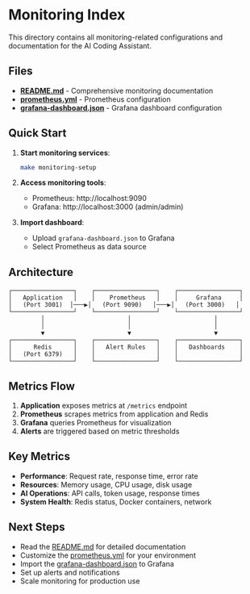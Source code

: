 # Monitoring Index

This directory contains all monitoring-related configurations and documentation for the AI Coding Assistant.

## Files

- **[README.md](README.md)** - Comprehensive monitoring documentation
- **[prometheus.yml](prometheus.yml)** - Prometheus configuration
- **[grafana-dashboard.json](grafana-dashboard.json)** - Grafana dashboard configuration

## Quick Start

1. **Start monitoring services**:
   ```bash
   make monitoring-setup
   ```

2. **Access monitoring tools**:
   - Prometheus: http://localhost:9090
   - Grafana: http://localhost:3000 (admin/admin)

3. **Import dashboard**:
   - Upload `grafana-dashboard.json` to Grafana
   - Select Prometheus as data source

## Architecture

```
┌─────────────────┐    ┌─────────────────┐    ┌─────────────────┐
│   Application   │    │    Prometheus   │    │     Grafana     │
│   (Port 3001)  │───▶│   (Port 9090)   │───▶│   (Port 3000)   │
└─────────────────┘    └─────────────────┘    └─────────────────┘
         │                       │                       │
         │                       │                       │
         ▼                       ▼                       ▼
┌─────────────────┐    ┌─────────────────┐    ┌─────────────────┐
│      Redis      │    │   Alert Rules   │    │   Dashboards    │
│   (Port 6379)   │    │                 │    │                 │
└─────────────────┘    └─────────────────┘    └─────────────────┘
```

## Metrics Flow

1. **Application** exposes metrics at `/metrics` endpoint
2. **Prometheus** scrapes metrics from application and Redis
3. **Grafana** queries Prometheus for visualization
4. **Alerts** are triggered based on metric thresholds

## Key Metrics

- **Performance**: Request rate, response time, error rate
- **Resources**: Memory usage, CPU usage, disk usage
- **AI Operations**: API calls, token usage, response times
- **System Health**: Redis status, Docker containers, network

## Next Steps

- Read the [README.md](README.md) for detailed documentation
- Customize the [prometheus.yml](prometheus.yml) for your environment
- Import the [grafana-dashboard.json](grafana-dashboard.json) to Grafana
- Set up alerts and notifications
- Scale monitoring for production use